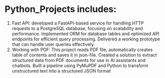 # Python_Projects includes:
1) Fast API: developed a FastAPI-based service for handling HTTP requests to a PostgreSQL database, focusing on scalability and performance. Implemented ORM for database tables and optimized API endpoints for efficient query 
processing. Delivered a working prototype that can handle user queries effectively.
2) Working with PDF: This project reads PDF file, automatically creates table of contents and saves it in json-file. Created a solution to extract structured data from PDF documents for use in AI assistants and chatbots. Built a pipeline using PyMuPDF and Python to transform unstructured text into a structured JSON format
